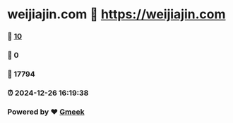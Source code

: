 # weijiajin.com :link: https://weijiajin.com 
### :page_facing_up: [10](https://weijiajin.com/tag.html) 
### :speech_balloon: 0 
### :hibiscus: 17794 
### :alarm_clock: 2024-12-26 16:19:38 
### Powered by :heart: [Gmeek](https://github.com/Meekdai/Gmeek)
